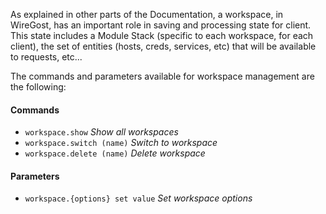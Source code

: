 As explained in other parts of the Documentation, a workspace, in WireGost, has an important role
in saving and processing state for client. This state includes a Module Stack (specific to each workspace,
for each client), the set of entities (hosts, creds, services, etc) that will be available to requests, etc...

The commands and parameters available for workspace management are the following:

#### Commands

* `workspace.show`                          _Show all workspaces_
* `workspace.switch (name)`                 _Switch to workspace_
* `workspace.delete (name)`                 _Delete workspace_

#### Parameters

* `workspace.{options} set value`           _Set workspace options_


